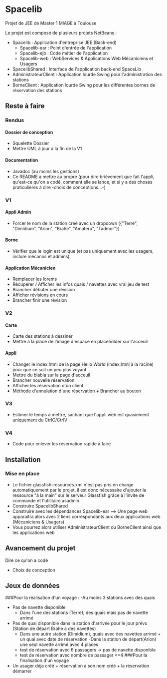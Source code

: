 # Spacelib
Projet de JEE de Master 1 MIAGE à Toulouse

Le projet est composé de plusieurs projets NetBeans :

- Spacelib : Application d'entreprise JEE (Back-end)
  - Spacelib-ear : Point d'entrée de l'application
  - Spacelib-ejb : Code métier de l'application
  - Spacelib-web : WebServices & Applications Web Mécaniciens et Usagers
- SpacelibShared : Interface de l'application back-end SpaceLib
- AdministrateurClient : Application lourde Swing pour l'administration des stations
- BorneClient : Application lourde Swing pour les différentes bornes de réservation des stations

## Reste à faire

### Rendus

#### Dossier de conception

- Squelette Dossier
- Mettre UML à jour à la fin de la V1

#### Documentation

- Javadoc (au moins les gestions)
- Ce README a mettre au propre (pour dire brièvement que fait l'appli, qu'est-ce qu'on a codé, comment elle se lance, et si y a des choses praticulières à dire -choix de conceptions...-)

### V1

#### Appli Admin

- Forcer le nom de la station créé avec un dropdown ({"Terre", "Dimidium", "Arion", "Brahe", "Amateru", "Tadmor"})

#### Borne

- Vérifier que le login est unique (et pas uniquement avec les usagers, inclure mécanos et admins)

#### Application Mécanicien

- Remplacer les lorems
- Récupérer / Afficher les infos quais / navettes avec vrai jeu de test
- Brancher débuter une révision
- Afficher révisions en cours
- Brancher finir une révision

### V2

#### Carte

- Carte des stations à dessiner
- Mettre à la place de l'image d'espace en placeholder sur l'acceuil

#### Appli

- Changer le index.html de la page Hello World (index.html à la racine) pour que ce soit un peu plus voyant
- Mettre du blabla sur la page d'acceuil
- Brancher nouvelle réservation
- Afficher les réservation d'un client
- Méthode d'annulation d'une réservation + Brancher au bouton

### V3

- Estimer le temps à mettre, sachant que l'appli web est quasiement uniquement du CtrlC/CtrlV

### V4

- Code pour enlever les réservation rapide à faire

## Installation

### Mise en place

- Le fichier glassfish-resources.xml n'est pas pris en charge automatiquement par le projet, il est donc nécessaire d'ajouter la ressource "à la main" sur le serveur Glassfish grâce à l'invite de commande et l'utilitaire asadmin.
- Construire SpacelibShared
- Construire avec les dépendances Spacelib-ear
    ==> Une page web apparaitra alors avec 2 liens correspondants aux deux applications web (Mécaniciens & Usagers)
- Vous pourrez alors utiliser AdministrateurClient ou BorneClient ainsi que les applications web

## Avancement du projet

Dire ce qu'on a codé
+ Choix de conception

## Jeux de données
###Pour la réalisation d'un voyage :
-Au moins 3 stations avec des quais
- Pas de navette disponible
	- Dans l'une des stations (Terre), des quais mais pas de navette arrimé
- Pas de quai disponible dans la station d'arrivée pour le jour prévu (Station de départ Brahe a des navettes)
	- Dans une autre station (Dimidium), quais avec des navettes arrimé + un quai avec date de réservation
-Dans la station de départ(Arion) une seul navette arrimé avec 4 places
	- test de réservation avec 6 passagers -> pas de navette disponible
	- test de réservation avec nombre de passager <=4
###Pour la finalisation d'un voyage
- Un usager déja créé + réservation à son nom créé + la réservation démarrer
